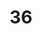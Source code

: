 ---
title: "36"
imageurl: "../src/content/assets/36.webp"
dwnurl: "https://imgs1.thamizhnation.org/36.jpg"
tags: ['thalaivar']
---